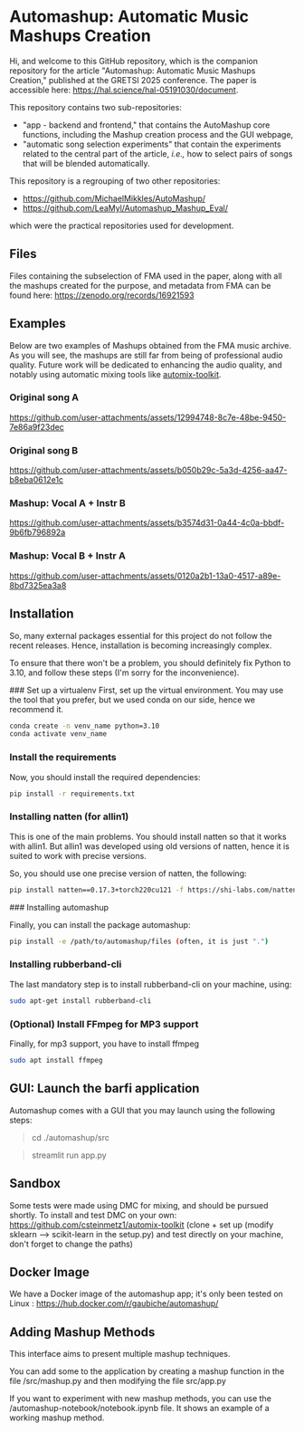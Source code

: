 # Automashup: Automatic Music Mashups Creation

Hi, and welcome to this GitHub repository, which is the companion repository for the article "Automashup: Automatic Music Mashups Creation," published at the GRETSI 2025 conference. The paper is accessible here: https://hal.science/hal-05191030/document.

This repository contains two sub-repositories:
- "app - backend and frontend," that contains the AutoMashup core functions, including the Mashup creation process and the GUI webpage,
- "automatic song selection experiments" that contain the experiments related to the central part of the article, _i.e.,_ how to select pairs of songs that will be blended automatically. 

This repository is a regrouping of two other repositories:
- https://github.com/MichaelMikkles/AutoMashup/
- https://github.com/LeaMyl/Automashup_Mashup_Eval/

which were the practical repositories used for development.

## Files
Files containing the subselection of FMA used in the paper, along with all the mashups created for the purpose, and metadata from FMA can be found here: https://zenodo.org/records/16921593

## Examples

Below are two examples of Mashups obtained from the FMA music archive. As you will see, the mashups are still far from being of professional audio quality. Future work will be dedicated to enhancing the audio quality, and notably using automatic mixing tools like [automix-toolkit](https://github.com/csteinmetz1/automix-toolkit).

### Original song A

https://github.com/user-attachments/assets/12994748-8c7e-48be-9450-7e86a9f23dec

### Original song B

https://github.com/user-attachments/assets/b050b29c-5a3d-4256-aa47-b8eba0612e1c

### Mashup: Vocal A + Instr B

https://github.com/user-attachments/assets/b3574d31-0a44-4c0a-bbdf-9b6fb796892a

### Mashup: Vocal B + Instr A

https://github.com/user-attachments/assets/0120a2b1-13a0-4517-a89e-8bd7325ea3a8

## Installation
So, many external packages essential for this project do not follow the recent releases. Hence, installation is becoming increasingly complex.

To ensure that there won't be a problem, you should definitely fix Python to 3.10, and follow these steps (I'm sorry for the inconvenience).

### Set up a virtualenv
First, set up the virtual environment. You may use the tool that you prefer, but we used conda on our side, hence we recommend it.

```bash
conda create -n venv_name python=3.10
conda activate venv_name
```

### Install the requirements
Now, you should install the required dependencies:

```bash
pip install -r requirements.txt
```

### Installing natten (for allin1)

This is one of the main problems. You should install natten so that it works with allin1. But allin1 was developed using old versions of natten, hence it is suited to work with precise versions.

So, you should use one precise version of natten, the following:

```bash
pip install natten==0.17.3+torch220cu121 -f https://shi-labs.com/natten/wheels
```

### Installing automashup

Finally, you can install the package automashup:
```bash
pip install -e /path/to/automashup/files (often, it is just ".")
```

### Installing rubberband-cli

The last mandatory step is to install rubberband-cli on your machine, using:

```bash
sudo apt-get install rubberband-cli
```

### (Optional) Install FFmpeg for MP3 support
Finally, for mp3 support, you have to install ffmpeg
```bash
sudo apt install ffmpeg
```


## GUI: Launch the barfi application
Automashup comes with a GUI that you may launch using the following steps:

> cd ./automashup/src

> streamlit run app.py

## Sandbox
Some tests were made using DMC for mixing, and should be pursued shortly. To install and test DMC on your own: https://github.com/csteinmetz1/automix-toolkit (clone + set up (modify sklearn --> scikit-learn in the setup.py) and test directly on your machine, don't forget to change the paths)

## Docker Image

We have a Docker image of the automashup app; it's only been tested on Linux :
https://hub.docker.com/r/gaubiche/automashup/

## Adding Mashup Methods

This interface aims to present multiple mashup techniques.

You can add some to the application by creating a mashup function in the file /src/mashup.py and then modifying the file src/app.py

If you want to experiment with new mashup methods, you can use the /automashup-notebook/notebook.ipynb file. It shows an example of a working mashup method.
